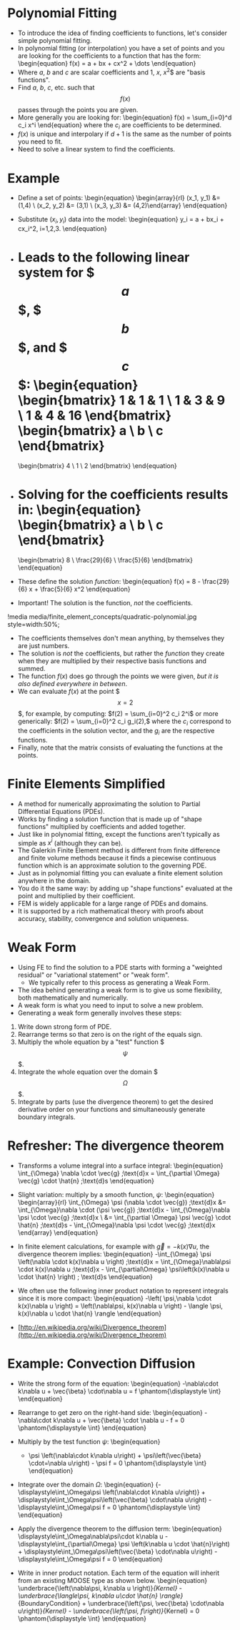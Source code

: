 # Polynomial Fitting

- To introduce the idea of finding coefficients to functions, let's consider simple polynomial fitting.
- In polynomial fitting (or interpolation) you have a set of points and you are looking for the coefficients to a function that has the form:
  \begin{equation}
  f(x) = a + bx + cx^2 + \dots
  \end{equation}
- Where $a$, $b$ and $c$ are scalar coefficients and $1$, $x$, $x^2$$ are "basis functions".
- Find $a$, $b$, $c$, etc. such that $$f(x)$$ passes through the points you are given.
- More generally you are looking for:
  \begin{equation}
  f(x) = \sum_{i=0}^d c_i x^i
  \end{equation}
  where the $c_i$ are coefficients to be determined.
- $f(x)$ is unique and interpolary if $d+1$ is the same as the number of points you need to fit.
- Need to solve a linear system to find the coefficients.

# Example

- Define a set of points:
  \begin{equation}
  \begin{array}{rl}
  (x_1, y_1) &= (1,4) \\
  (x_2, y_2) &= (3,1) \\
  (x_3, y_3) &= (4,2)\end{array}
  \end{equation}
- Substitute $(x_i, y_i)$ data into the model:
  \begin{equation}
  y_i = a + bx_i + cx_i^2, i=1,2,3.
  \end{equation}
- Leads to the following linear system for $$$a$$$, $$$b$$$, and $$$c$$$:
  \begin{equation}
  \begin{bmatrix}
  1 & 1 &  1 \\
  1 & 3 &  9 \\
  1 & 4 & 16
  \end{bmatrix}
  \begin{bmatrix}
  a \\
  b \\
  c
  \end{bmatrix}
  =
  \begin{bmatrix}
  4 \\
  1 \\
  2
  \end{bmatrix}
  \end{equation}


- Solving for the coefficients results in:
  \begin{equation}
  \begin{bmatrix}
  a \\
  b \\
  c
  \end{bmatrix}
  =
  \begin{bmatrix}
  8 \\
  \frac{29}{6} \\
  \frac{5}{6}
  \end{bmatrix}
  \end{equation}
- These define the solution *function*:
  \begin{equation}
  f(x) = 8 - \frac{29}{6} x + \frac{5}{6} x^2
  \end{equation}

- Important! The solution is the function, *not* the coefficients.

!media media/finite_element_concepts/quadratic-polynomial.jpg
       style=width:50%;

- The coefficients themselves don't mean anything, by themselves they are just numbers.
- The solution is *not* the coefficients, but rather the *function* they create when they are multiplied by their respective basis functions and summed.
- The function $f(x)$ does go through the points we were given, *but it is also defined everywhere in between*.
- We can evaluate $f(x)$ at the point $$$x=2$$$, for example, by computing:
  $f(2) = \sum_{i=0}^2 c_i 2^i$ or more generically: $f(2) = \sum_{i=0}^2 c_i g_i(2),$
  where the $c_i$ correspond to the coefficients in the solution vector, and the $g_i$ are the respective functions.
- Finally, note that the matrix consists of evaluating the functions at the points.

# Finite Elements Simplified

- A method for numerically approximating the solution to Partial Differential Equations (PDEs).
- Works by finding a solution function that is made up of "shape functions" multiplied by coefficients and added together.
- Just like in polynomial fitting, except the functions aren't typically as simple as $x^i$ (although they can be).
- The Galerkin Finite Element method is different from finite difference and finite volume methods because it finds a piecewise continuous function which is an approximate solution to the governing PDE.
- Just as in polynomial fitting you can evaluate a finite element solution anywhere in the domain.
- You do it the same way: by adding up "shape functions" evaluated at the point and multiplied by their coefficient.
- FEM is widely applicable for a large range of PDEs and domains.
- It is supported by a rich mathematical theory with proofs about accuracy, stability, convergence and solution uniqueness.

# Weak Form

- Using FE to find the solution to a PDE starts with forming a "weighted residual" or "variational statement" or "weak form".
    - We typically refer to this process as generating a Weak Form.
- The idea behind generating a weak form is to give us some flexibility, both mathematically and numerically.
- A weak form is what you need to input to solve a new problem.
- Generating a weak form generally involves these steps:

1.  Write down strong form of PDE.
2.  Rearrange terms so that zero is on the right of the equals sign.
3.  Multiply the whole equation by a "test" function $$$\psi$$$.
4.  Integrate the whole equation over the domain $$$\Omega$$$.
5.  Integrate by parts (use the divergence theorem) to get the desired derivative order on your functions and simultaneously generate boundary integrals.

# Refresher: The divergence theorem

- Transforms a volume integral into a surface integral:
  \begin{equation}
  \int_{\Omega} \nabla \cdot \vec{g} \;\text{d}x = \int_{\partial \Omega} \vec{g} \cdot \hat{n} \;\text{d}s
  \end{equation}
- Slight variation: multiply by a smooth function, $\psi$:
  \begin{equation}
  \begin{array}{rl}
  \int_{\Omega} \psi (\nabla \cdot \vec{g}) \;\text{d}x &= \int_{\Omega}\nabla \cdot (\psi \vec{g}) \;\text{d}x - \int_{\Omega}\nabla \psi \cdot \vec{g} \;\text{d}x
  \\
  &= \int_{\partial \Omega} \psi \vec{g} \cdot \hat{n} \;\text{d}s - \int_{\Omega}\nabla \psi \cdot \vec{g} \;\text{d}x
  \end{array}
  \end{equation}

- In finite element calculations, for example with $\vec{g} = -k(x)\nabla u$, the divergence theorem implies:
  \begin{equation}
   -\int_{\Omega} \psi \left(\nabla \cdot k(x)\nabla u  \right) \;\text{d}x =
   \int_{\Omega}\nabla\psi \cdot k(x)\nabla u \;\text{d}x -
   \int_{\partial\Omega} \psi\left(k(x)\nabla u \cdot \hat{n} \right)  \; \text{d}s
  \end{equation}

- We often use the following inner product notation to represent integrals since it is more compact:
  \begin{equation}
  -\left( \psi,\nabla \cdot k(x)\nabla u \right)   =
  \left(\nabla\psi, k(x)\nabla u \right) -
  \langle \psi, k(x)\nabla u \cdot \hat{n} \rangle
  \end{equation}
- [http://en.wikipedia.org/wiki/Divergence_theorem](http://en.wikipedia.org/wiki/Divergence_theorem)

# Example: Convection Diffusion

- Write the strong form of the equation:
  \begin{equation}
  -\nabla\cdot k\nabla u + \vec{\beta} \cdot\nabla u = f  \phantom{\displaystyle \int}
  \end{equation}
- Rearrange to get zero on the right-hand side:
  \begin{equation}
  -\nabla\cdot k\nabla u + \vec{\beta} \cdot \nabla u - f = 0 \phantom{\displaystyle \int}
  \end{equation}

- Multiply by the test function $\psi$:
  \begin{equation}
  - \psi \left(\nabla\cdot k\nabla u\right) +
  \psi\left(\vec{\beta} \cdot=\nabla u\right) - \psi f = 0 \phantom{\displaystyle \int}
  \end{equation}

- Integrate over the domain $\Omega$:
  \begin{equation}
  {- \displaystyle\int_\Omega\psi \left(\nabla\cdot k\nabla u\right)} + \displaystyle\int_\Omega\psi\left(\vec{\beta} \cdot\nabla u\right) -
  \displaystyle\int_\Omega\psi f = 0 \phantom{\displaystyle \int}
  \end{equation}


- Apply the divergence theorem to the diffusion term:
  \begin{equation}
  \displaystyle\int_\Omega\nabla\psi\cdot k\nabla u -
  \displaystyle\int_{\partial\Omega} \psi \left(k\nabla u \cdot \hat{n}\right) +
  \displaystyle\int_\Omega\psi\left(\vec{\beta} \cdot\nabla u\right) - \displaystyle\int_\Omega\psi f = 0
  \end{equation}

- Write in inner product notation. Each term of the equation will inherit from an existing MOOSE type as shown below.
  \begin{equation}
  \underbrace{\left(\nabla\psi, k\nabla u \right)}_{Kernel} -
  \underbrace{\langle\psi, k\nabla u\cdot \hat{n} \rangle}_{BoundaryCondition} +
  \underbrace{\left(\psi, \vec{\beta} \cdot\nabla u\right)}_{Kernel} -
  \underbrace{\left(\psi, f\right)}_{Kernel} = 0 \phantom{\displaystyle \int}
  \end{equation}
